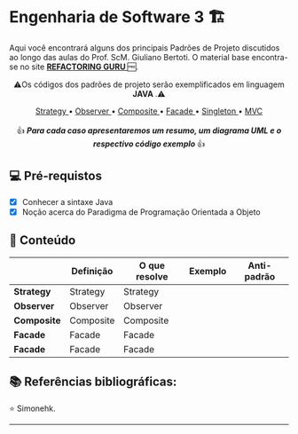 <h1>
Engenharia de Software 3 🏗️
</h1>

<p>Aqui você encontrará alguns dos principais Padrões de Projeto discutidos ao longo das aulas do Prof. ScM. Giuliano Bertoti.
O material base encontra-se no site <strong> <a href="https://refactoring.guru"> REFACTORING GURU  </a></strong> 🆓.</p>
  
<p align="center">⚠️Os códigos dos padrões de projeto serão exemplificados em linguagem <strong> JAVA </strong>.⚠️
</p>

<p align="center">
<a href="https://github.com/Simonehk/Bertoti/tree/main/Engenharia%20de%20Software%203/strategy"> Strategy </a>• <a href="https://github.com/Simonehk/Bertoti/tree/main/Engenharia%20de%20Software%203/observer"> Observer </a>• <a href="https://github.com/Simonehk/Bertoti/tree/main/Engenharia%20de%20Software%203/composite"> Composite </a> • <a href="https://github.com/Simonehk/Bertoti/tree/main/Engenharia%20de%20Software%203/facade"> Facade </a>  • <a href="https://github.com/Simonehk/Bertoti/tree/main/Engenharia%20de%20Software%203/singleton"> Singleton </a>  • <a href="https://github.com/Simonehk/Bertoti/tree/main/Engenharia%20de%20Software%203/mvc"> MVC </a><br>
<br>👍 <em><strong> Para cada caso apresentaremos um resumo, um diagrama UML e o respectivo código exemplo </strong> </em>👍
</p>

<h2>
💻 Pré-requistos
</h2>

- [x] Conhecer a sintaxe Java
- [x] Noção acerca do Paradigma de Programação Orientada a Objeto

<h2> 📂 Conteúdo </h2>


|                                | Definição                         | O que resolve                         | Exemplo                         | Anti-padrão                         |
|--------------------------------|----------------------------------|----------------------------------|-----------------------------------|-------------------------------|
| **Strategy**               | Strategy    | Strategy    |   |   |
| **Observer**                 | Observer      | Observer      |       |     |
| **Composite**             | Composite |  Composite  |  | |
| **Facade**                   | Facade       | Facade       |        |      |
| **Facade**                   | Facade       | Facade       |        |      |
	
<h2> 📚 Referências bibliográficas:  </h2>


⭐️  Simonehk.


------------



